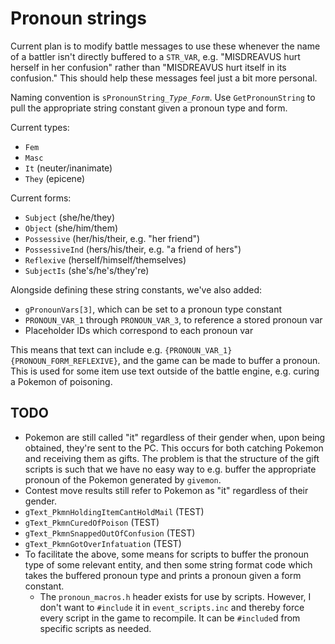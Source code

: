 
# Pronoun strings

Current plan is to modify battle messages to use these whenever the name of a battler isn't directly buffered to a `STR_VAR`, e.g. "MISDREAVUS hurt herself in her confusion" rather than "MISDREAVUS hurt itself in its confusion." This should help these messages feel just a bit more personal.

Naming convention is <code>sPronounString_<var>Type</var>_<var>Form</var></code>. Use `GetPronounString` to pull the appropriate string constant given a pronoun type and form.

Current types:

* `Fem`
* `Masc`
* `It` (neuter/inanimate)
* `They` (epicene)

Current forms:

* `Subject` (she/he/they)
* `Object` (she/him/them)
* `Possessive` (her/his/their, e.g. "her friend")
* `PossessiveInd` (hers/his/their, e.g. "a friend of hers")
* `Reflexive` (herself/himself/themselves)
* `SubjectIs` (she's/he's/they're)

Alongside defining these string constants, we've also added:

* `gPronounVars[3]`, which can be set to a pronoun type constant
* `PRONOUN_VAR_1` through `PRONOUN_VAR_3`, to reference a stored pronoun var
* Placeholder IDs which correspond to each pronoun var

This means that text can include e.g. `{PRONOUN_VAR_1}{PRONOUN_FORM_REFLEXIVE}`, and the game can be made to buffer a pronoun. This is used for some item use text outside of the battle engine, e.g. curing a Pokemon of poisoning.

## TODO

* Pokemon are still called "it" regardless of their gender when, upon being obtained, they're sent to the PC. This occurs for both catching Pokemon and receiving them as gifts. The problem is that the structure of the gift scripts is such that we have no easy way to e.g. buffer the appropriate pronoun of the Pokemon generated by `givemon`.
* Contest move results still refer to Pokemon as "it" regardless of their gender.
* `gText_PkmnHoldingItemCantHoldMail` (TEST)
* `gText_PkmnCuredOfPoison` (TEST)
* `gText_PkmnSnappedOutOfConfusion` (TEST)
* `gText_PkmnGotOverInfatuation` (TEST)
* To facilitate the above, some means for scripts to buffer the pronoun type of some relevant entity, and then some string format code which takes the buffered pronoun type and prints a pronoun given a form constant.
  * The `pronoun_macros.h` header exists for use by scripts. However, I don't want to `#include` it in `event_scripts.inc` and thereby force every script in the game to recompile. It can be `#include`d from specific scripts as needed.